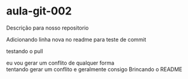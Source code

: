 # aula-git-002
Descrição para nosso repositorio

Adicionando linha nova no readme para teste de commit

testando o pull

eu vou gerar um conflito de qualquer forma      
tentando gerar um conflito    e geralmente consigo
Brincando o README